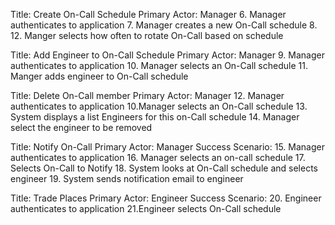 Title: Create On-Call Schedule
Primary Actor: Manager
6. Manager authenticates to application
7. Manager creates a new On-Call schedule
8. 12. Manger selects how often to rotate On-Call based on schedule

Title: Add Engineer to On-Call Schedule
Primary Actor: Manager
9. Manager authenticates to application
10. Manager selects an On-Call schedule 
11. Manger adds engineer to On-Call schedule

Title: Delete On-Call member
Primary Actor: Manager
12. Manager authenticates to application
10.Manager selects  an On-Call schedule
13. System displays a list Engineers for this on-Call schedule
14. Manager select the engineer to be removed

Title: Notify On-Call
Primary Actor: Manager
Success Scenario:
15. Manager authenticates to application
16. Manager selects an on-call schedule
17. Selects On-Call to Notify
18. System looks at On-Call schedule and selects engineer
19. System sends notification email to engineer

Title: Trade Places
Primary Actor: Engineer
Success Scenario:
20. Engineer authenticates to application
21.Engineer selects On-Call schedule
  
<!--stackedit_data:
eyJoaXN0b3J5IjpbLTg3NDkyNDYxXX0=
-->